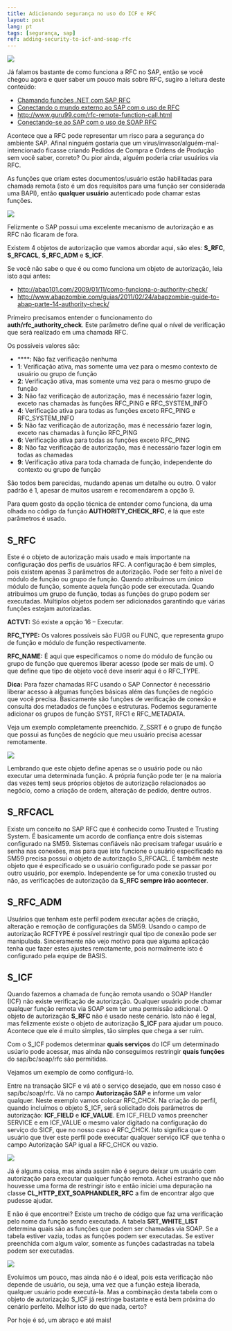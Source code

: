 ```yaml
---
title: Adicionando segurança no uso do ICF e RFC
layout: post
lang: pt
tags: [segurança, sap]
ref: adding-security-to-icf-and-soap-rfc
---
```


![](/public/images/2015/03/no_auth_rfcping.png)

Já falamos bastante de como funciona a RFC no SAP, então se você chegou agora e quer saber um pouco mais sobre RFC, sugiro a leitura deste conteúdo:

  * [Chamando funções .NET com SAP RFC](/2015/03/13/chamando-funcoes-net-com-sap-rfc/ "Chamando funções .NET com SAP RFC")
  * [Conectando o mundo externo ao SAP com o uso de RFC](/2015/03/13/conectando-o-mundo-externo-ao-sap-com-o-uso-de-rfc/ "Conectando o mundo externo ao SAP com o uso de RFC")
  * <http://www.guru99.com/rfc-remote-function-call.html>
  * [Conectando-se ao SAP com o uso de SOAP RFC](/2015/03/14/conectando-se-ao-sap-com-o-uso-de-soap-rfc/ "Conectando-se ao SAP com o uso de SOAP RFC")

Acontece que a RFC pode representar um risco para a segurança do ambiente SAP. Afinal ninguém gostaria que um vírus/invasor/alguém-mal-intencionado ficasse criando Pedidos de Compra e Ordens de Produção sem você saber, correto? Ou pior ainda, alguém poderia criar usuários via RFC.

As funções que criam estes documentos/usuário estão habilitadas para chamada remota (isto é um dos requisitos para uma função ser considerada uma BAPI), então **qualquer usuário** autenticado pode chamar estas funções.

![](/public/images/2015/03/bapi-user-create.png)
  
Felizmente o SAP possui uma excelente mecanismo de autorização e as RFC não ficaram de fora.

Existem 4 objetos de autorização que vamos abordar aqui, são eles: **S_RFC**, **S_RFCACL**, **S\_RFC\_ADM** e **S_ICF**.
  
Se você não sabe o que é ou como funciona um objeto de autorização, leia isto aqui antes:

  * <http://abap101.com/2009/01/11/como-funciona-o-authority-check/>
  * <http://www.abapzombie.com/guias/2011/02/24/abapzombie-guide-to-abap-parte-14-authority-check/>

Primeiro precisamos entender o funcionamento do **auth/rfc\_authority\_check**. Este parâmetro define qual o nível de verificação que será realizado em uma chamada RFC.
  
Os possíveis valores são:

  * ****: Não faz verificação nenhuma
  * **1**: Verificação ativa, mas somente uma vez para o mesmo contexto de usuário ou grupo de função
  * **2**: Verificação ativa, mas somente uma vez para o mesmo grupo de função
  * **3**: Não faz verificação de autorização, mas é necessário fazer login, exceto nas chamadas às funções RFC\_PING e RFC\_SYSTEM_INFO
  * **4**: Verificação ativa para todas as funções exceto RFC\_PING e RFC\_SYSTEM_INFO
  * **5**: Não faz verificação de autorização, mas é necessário fazer login, exceto nas chamadas à função RFC_PING
  * **6**: Verificação ativa para todas as funções exceto RFC_PING
  * **8**: Não faz verificação de autorização, mas é necessário fazer login em todas as chamadas
  * **9**: Verificação ativa para toda chamada de função, independente do contexto ou grupo de função

São todos bem parecidas, mudando apenas um detalhe ou outro. O valor padrão é 1, apesar de muitos usarem e recomendarem a opção 9.
  
Para quem gosto da opção técnica de entender como funciona, da uma olhada no código da função **AUTHORITY\_CHECK\_RFC**, é lá que este parâmetros é usado.

## S_RFC

Este é o objeto de autorização mais usado e mais importante na configuração dos perfis de usuários RFC. A configuração é bem simples, pois existem apenas 3 parâmetros de autorização. Pode ser feito a nível de módulo de função ou grupo de função. Quando atribuímos um único módulo de função, somente aquela função pode ser executada. Quando atribuímos um grupo de função, todas as funções do grupo podem ser executadas. Múltiplos objetos podem ser adicionados garantindo que várias funções estejam autorizadas.

**ACTVT:** Só existe a opção 16 &#8211; Executar.
  
**RFC_TYPE:** Os valores possíveis são FUGR ou FUNC, que representa grupo de função e módulo de função respectivamente.
  
**RFC_NAME:** É aqui que especificamos o nome do módulo de função ou grupo de função que queremos liberar acesso (pode ser mais de um). O que define que tipo de objeto você deve inserir aqui é o RFC_TYPE.

**Dica:** Para fazer chamadas RFC usando o SAP Connector é necessário liberar acesso à algumas funções básicas além das funções de negócio que você precisa. Basicamente são funções de verificação de conexão e consulta dos metadados de funções e estruturas. Podemos seguramente adicionar os grupos de função SYST, RFC1 e RFC_METADATA.

Veja um exemplo completamente preenchido. Z_SSRT é o grupo de função que possui as funções de negócio que meu usuário precisa acessar remotamente.

![](/public/images/2015/03/bapi-user-create.png)

Lembrando que este objeto define apenas se o usuário pode ou não executar uma determinada função. A própria função pode ter (e na maioria das vezes tem) seus próprios objetos de autorização relacionados ao negócio, como a criação de ordem, alteração de pedido, dentre outros.

## S_RFCACL

Existe um conceito no SAP RFC que é conhecido como Trusted e Trusting System. É basicamente um acordo de confiança entre dois sistemas configurado na SM59. Sistemas confiáveis não precisam trafegar usuário e senha nas conexões, mas para que isto funcione o usuário especificado na SM59 precisa possui o objeto de autorização S_RFCACL. É também neste objeto que é especificado se o usuário configurado pode se passar por outro usuário, por exemplo. Independente se for uma conexão trusted ou não, as verificações de autorização da **S_RFC sempre irão acontecer**.

## S\_RFC\_ADM

Usuários que tenham este perfil podem executar ações de criação, alteração e remoção de configurações da SM59. Usando o campo de autorização RCFTYPE é possível restringir qual tipo de conexão pode ser manipulada. Sinceramente não vejo motivo para que alguma aplicação tenha que fazer estes ajustes remotamente, pois normalmente isto é configurado pela equipe de BASIS.

## S_ICF

Quando fazemos a chamada de função remota usando o SOAP Handler (ICF) não existe verificação de autorização. Qualquer usuário pode chamar qualquer função remota via SOAP sem ter uma permissão adicional. O objeto de autorização **S_RFC** não é usado neste cenário. Isto não é legal, mas felizmente existe o objeto de autorização **S_ICF** para ajudar um pouco. Acontece que ele é muito simples, tão simples que chega a ser ruim.

Com o S_ICF podemos determinar **quais serviços** do ICF um determinado usúario pode acessar, mas ainda não conseguimos restringir **quais funções** do sap/bc/soap/rfc são permitidas.

Vejamos um exemplo de como configurá-lo.

Entre na transação SICF e vá até o serviço desejado, que em nosso caso é sap/bc/soap/rfc. Vá no campo **Autorização SAP** e informe um valor qualquer. Neste exemplo vamos colocar RFC\_CHCK. Na criação do perfil, quando incluímos o objeto S\_ICF, será solicitado dois parâmetros de autorização: **ICF_FIELD** e **ICF_VALUE**. Em ICF\_FIELD vamos preencher SERVICE e em ICF\_VALUE o mesmo valor digitado na configuração do serviço do SICF, que no nosso caso é RFC\_CHCK. Isto significa que o usuário que tiver este perfil pode executar qualquer serviço ICF que tenha o campo Autorização SAP igual a RFC\_CHCK ou vazio.

![](/public/images/2015/03/RFC_CHCK.png)

Já é alguma coisa, mas ainda assim não é seguro deixar um usuário com autorização para executar qualquer função remota. Achei estranho que não houvesse uma forma de restringir isto e então iniciei uma depuração na classe **CL\_HTTP\_EXT\_SOAPHANDLER\_RFC** a fim de encontrar algo que pudesse ajudar.

E não é que encontrei? Existe um trecho de código que faz uma verificação pelo nome da função sendo executada. A tabela **SRT\_WHITE\_LIST** determina quais são as funções que podem ser chamadas via SOAP. Se a tabela estiver vazia, todas as funções podem ser executadas. Se estiver preenchida com algum valor, somente as funções cadastradas na tabela podem ser executadas.

![](/public/images/2015/03/SRT_WHITE_LIST.png)

Evoluímos um pouco, mas ainda não é o ideal, pois esta verificação não depende de usuário, ou seja, uma vez que a função esteja liberada, qualquer usuário pode executá-la. Mas a combinação desta tabela com o objeto de autorização S_ICF já restringe bastante e está bem próxima do cenário perfeito. Melhor isto do que nada, certo?

Por hoje é só, um abraço e até mais!